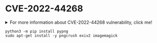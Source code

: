 # CVE-2022-44268

<details>
  <summary>For more information about CVE-2022-44268 vulnerability, click me!</summary>
  --------------------------------------------------------------------------------------------------------

  **CVE-2022-44268**
ImageMagick is susceptible to revealing information. When processing a PNG image, such as for resizing, the result might contain data from any file if the software has the required access privileges. ImageMagick can read and process images that contain embedded text chunks. These can include additional information about a given image, such as comments, captions, or other metadata. The root cause of this ImageMagick vulnerability is that it doesn’t properly validate input it receives from text chunks. Thus an attacker can embed malicious code into an image text chunk (e.g., raw profile) and trick the software into executing it. Theft of login credentials or other stored data then becomes likely. To leverage this vulnerability, an attacker would need to find a way to deliver a malicious image to a targeted user, perhaps by sending it as an email attachment or hosting it on a website. If the recipient then processes the image in ImageMagick, the code is executed and the attacker is able to exfiltrate sensitive information. This vulnerability affects the PNG image format handled by ImageMagick that contains a tEXt chunk.
 You can find more information about this CVE in the following link: https://nvd.nist.gov/vuln/detail/CVE-2022-44268

</details>



```
python3 -m pip install pypng
sudo apt-get install -y pngcrush exiv2 imagemagick
```
